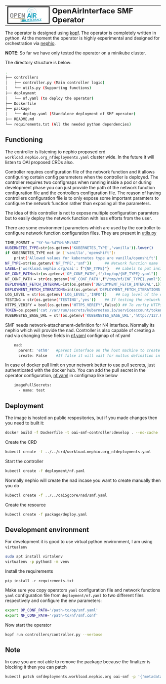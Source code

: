 <table style="border-collapse: collapse; border: none;">
  <tr style="border-collapse: collapse; border: none;">
    <td style="border-collapse: collapse; border: none;">
      <a href="http://www.openairinterface.org/">
         <img src="../../docs/images/oai_final_logo.png" alt="" border=3 height=50 width=150>
         </img>
      </a>
    </td>
    <td style="border-collapse: collapse; border: none; vertical-align: center;">
      <b><font size = "5">OpenAirInterface SMF Operator</font></b>
    </td>
  </tr>
</table>

The operator is designed using [kopf](https://kopf.readthedocs.io/). The operator is completely written in python. At the moment the operator is highly experimental and designed for orchestration via [nephio](https://nephio.org/). 

**NOTE**: So far we have only tested the operator on a minikube cluster. 

The directory structure is below:

```bash
.
├── controllers
│   ├── controller.py (Main controller logic)
│   └── utils.py (Supporting functions)
├── deployment
│   └── nf.yaml (to deploy the operator)
├── Dockerfile  
├── package
│   └── deploy.yaml (Standalone deployment of SMF operator)
├── README.md
└── requirements.txt (All the needed python dependencies)
```

## Functioning

The controller is listening to nephio proposed crd `workload.nephio.org_nfdeployments.yaml` cluster wide. In the future it will listen to OAI proposed CRDs also.

Controller requires configuration file of the network function and it allows configuring certain config parameters when the controller is deployed. The controller requires two configmaps when running inside a pod or during development phase you can just provide the path of the network function configuration file and the controllers configuration file. The reason of having controllers configuration file is to only expose some important paramters to configure the network function rather than exposing all the parameters. 

The idea of this controller is not to expose multiple configuration paramters but to easily deploy the network function with less efforts from the user. 

There are some environment parameters which are used by the controller to configure network function configuration files. They are present in [utils.py](controllers/utils.py)

```bash
TIME_FORMAT = "%Y-%m-%dT%H:%M:%SZ"
KUBERNETES_TYPE=str(os.getenv('KUBERNETES_TYPE','vanilla')).lower()    ##Allowed values VANILLA/Openshift
if KUBERNETES_TYPE not in ['vanilla','openshift']:
    print('Allowed values for kubernetes type are vanilla/openshift')
NF_TYPE=str(os.getenv('NF_TYPE','smf'))      ## Network function name
LABEL={'workload.nephio.org/oai': f"{NF_TYPE}"}   ## Labels to put inside the owned resources
OP_CONF_PATH=str(os.getenv('OP_CONF_PATH',f"/tmp/op/{NF_TYPE}.yaml"))  ## Operators configuration file
NF_CONF_PATH = str(os.getenv('NF_CONF_PATH',f"/tmp/nf/{NF_TYPE}.yaml"))  ## Network function configuration file
DEPLOYMENT_FETCH_INTERVAL=int(os.getenv('DEPLOYMENT_FETCH_INTERVAL',1)) # Fetch the status of deployment every x seconds
DEPLOYMENT_FETCH_ITERATIONS=int(os.getenv('DEPLOYMENT_FETCH_ITERATIONS',100))  # Number of times to fetch the deployment
LOG_LEVEL = str(os.getenv('LOG_LEVEL','INFO'))    ## Log level of the controller
TESTING = str(os.getenv('TESTING','yes'))    ## If testing the network function, it will remove the init container which checks for NRFs availability
HTTPS_VERIFY = bool(os.getenv('HTTPS_VERIFY',False)) ## To verfiy HTTPs certificates when communicating with cluster
TOKEN=os.popen('cat /var/run/secrets/kubernetes.io/serviceaccount/token').read() ## Token used to communicate with Kube cluster
KUBERNETES_BASE_URL = str(os.getenv('KUBERNETES_BASE_URL','http://127.0.0.1:8080'))
```

SMF needs network-attachement-definition for N4 interface. Normally its nephio which will provide the nad. Controller is also capable of creating a nad via changing these fields in [nf.yaml](./deployment/nf.yaml) configmap of nf.yaml

```bash
    nad:
      parent: 'eth0'   #parent interface on the host machine to create the bridge
      create: False    #If false it will wait for multus definition in the cluster namespace
``` 

In case of docker pull limit on your network better to use pull secrets, just authenticated with the docker hub. You can add the pull secret in the operator configuration, [nf.yaml](./deployment/nf.yaml) in configmap like below

```bash
    imagePullSecrets:
      - name: test
```

## Deployment

The image is hosted on public respositories, but if you made changes then you need to built it:

```bash
docker build -f Dockerfile -t oai-smf-controller:develop . --no-cache
```

Create the CRD

```bash
kubectl create -f ../../crd/workload.nephio.org_nfdeployments.yaml
```

Start the controller 

```bash
kubectl create -f deployment/nf.yaml
```

Normally nephio will create the nad incase you want to create manually then you do 

```bash
kubectl create -f ../../oai5gcore/nad/smf.yaml
```

Create the resource

```bash
kubectl create -f package/deploy.yaml
```

## Development environment

For development it is good to use virtual python environment, I am using `virtualenv`

``` bash
sudo apt install virtalenv
virtualenv -p python3 -m venv
```

Install the requirements

```
pip install -r requirements.txt
```

Make sure you copy operators `yaml` configuration file and network functions `yaml` configuration file from `deployment/nf.yaml` to two different files respectively and configure the env parameters:  

```bash
export OP_CONF_PATH='/path-to/op/smf.yaml'
export NF_CONF_PATH='/path-to/nf/smf.conf'
```

Now start the operator

```bash
kopf run controllers/controller.py --verbose
```

## Note

In case you are not able to remove the package because the finalizer is blocking it then you can patch

```bash
kubectl patch smfdeployments.workload.nephio.org oai-smf -p '{"metadata": {"finalizers": []}}' --type merge
```
